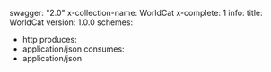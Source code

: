 swagger: "2.0"
x-collection-name: WorldCat
x-complete: 1
info:
  title: WorldCat
  version: 1.0.0
schemes:
- http
produces:
- application/json
consumes:
- application/json